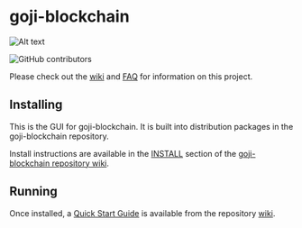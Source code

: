 # goji-blockchain
![Alt text](https://www.getgoji.net/img/goji_logo.svg)

![GitHub contributors](https://img.shields.io/github/contributors/goji-Network/goji-blockchain?logo=GitHub)

Please check out the [wiki](https://github.com/goji-Network/goji-blockchain/wiki)
and [FAQ](https://github.com/goji-Network/goji-blockchain/wiki/FAQ) for
information on this project.

## Installing

This is the GUI for goji-blockchain. It is built into distribution packages in the goji-blockchain repository.

Install instructions are available in the
[INSTALL](https://github.com/goji-Network/goji-blockchain/wiki/INSTALL)
section of the
[goji-blockchain repository wiki](https://github.com/goji-Network/goji-blockchain/wiki).

## Running

Once installed, a
[Quick Start Guide](https://github.com/goji-Network/goji-blockchain/wiki/Quick-Start-Guide)
is available from the repository
[wiki](https://github.com/goji-Network/goji-blockchain/wiki).

